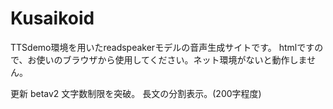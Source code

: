 # Kusaikoid
TTSdemo環境を用いたreadspeakerモデルの音声生成サイトです。
htmlですので、お使いのブラウザから使用してください。ネット環境がないと動作しません。

更新 betav2
文字数制限を突破。
長文の分割表示。(200字程度)
